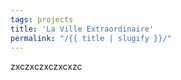 ```yaml
---
tags: projects
title: 'La Ville Extraordinaire'
permalink: "/{{ title | slugify }}/"
---
```



zxczxczxczxcxzc